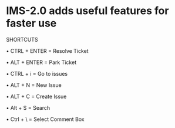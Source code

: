 # IMS-2.0 adds useful features for faster use

SHORTCUTS

• CTRL + ENTER = Resolve Ticket

• ALT + ENTER = Park Ticket

• CTRL + i = Go to issues

• ALT + N = New Issue

• ALT + C = Create Issue

• Alt + S = Search

• Ctrl + \ = Select Comment Box
